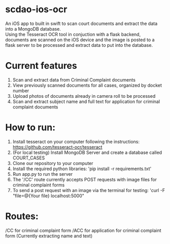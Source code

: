 # scdao-ios-ocr

An iOS app to built in swift to scan court documents and extract the data into a MongoDB database.
<br> Using the Tesseract OCR tool in conjuction with a flask backend, documents are scanned on the iOS device and the image
is posted to a flask server to be processed and extract data to put into the database.

# Current features

1. Scan and extract data from Criminal Complaint documents
2. View previously scanned documents for all cases, organized by docket number
3. Upload photos of documents already in camera roll to be processed
4. Scan and extract subject name and full text for application for criminal complaint documents

# How to run:

1. Install tesseract on your computer following the instructions: https://github.com/tesseract-ocr/tesseract
2. (For local testing) Install MongoDB Server and create a database called COURT_CASES
2. Clone our repository to your computer
3. Install the required python libraries: 'pip install -r requirements.txt'
4. Run app.py to run the server
5. The '/CC' route currently accepts POST requests with image files for criminal complaint forms
6. To send a post request with an image via the terminal for testing: 'curl -F "file=@{Your file} localhost:5000"


# Routes:
/CC for criminal complaint form
/ACC for application for criminal complaint form (Currently extracting name and text)